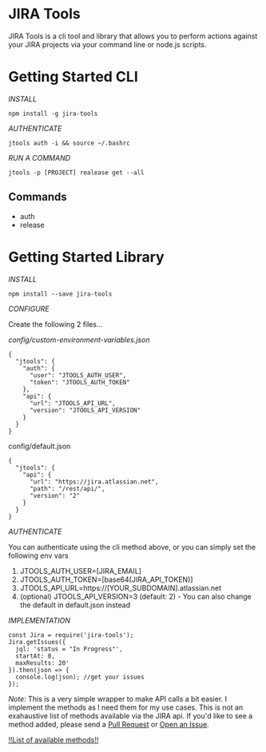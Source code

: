 # JIRA Tools

JIRA Tools is a cli tool and library that allows you to perform actions against your JIRA projects via your command line or node.js scripts.


# Getting Started CLI

*INSTALL*
```
npm install -g jira-tools
```

*AUTHENTICATE*
```
jtools auth -i && source ~/.bashrc
```

*RUN A COMMAND*
```
jtools -p [PROJECT] realease get --all
```

## Commands

- auth
- release


# Getting Started Library
*INSTALL*
```
npm install --save jira-tools
```

*CONFIGURE*

Create the following 2 files...

*config/custom-environment-variables.json*
```
{
  "jtools": {
    "auth": {
      "user": "JTOOLS_AUTH_USER",
      "token": "JTOOLS_AUTH_TOKEN"
    },
    "api": {
      "url": "JTOOLS_API_URL",
      "version": "JTOOLS_API_VERSION"
    }
  }
}
```
config/default.json
```
{
  "jtools": {
    "api": {
      "url": "https://jira.atlassian.net",
      "path": "/rest/api/",
      "version": "2"
    }
  }
}
```

*AUTHENTICATE*

You can authenticate using the cli method above, or you can simply set the following env vars
1. JTOOLS_AUTH_USER=[JIRA_EMAIL]
2. JTOOLS_AUTH_TOKEN=[base64(JIRA_API_TOKEN)]
3. JTOOLS_API_URL=https://[YOUR_SUBDOMAIN].atlassian.net
4. (optional) JTOOLS_API_VERSION=3 (default: 2) - You can also change the default in default.json instead

*IMPLEMENTATION*
```
const Jira = require('jira-tools');
Jira.getIssues({
  jql: 'status = "In Progress"',
  startAt: 0,
  maxResults: 20'
}).then(json => {
  console.log(json); //get your issues
});
```

*Note:* This is a very simple wrapper to make API calls a bit easier. I implement the methods as I need them for my use cases. This is not an exahaustive list of methods available via the JIRA api.
If you'd like to see a method added, please send a [Pull Request](https://github.com/ericuldall/jira-tools/pulls) or [Open an Issue](https://github.com/ericuldall/jira-tools/issues).

[!!List of available methods!!](https://github.com/ericuldall/jira-tools/blob/master/utils/Jira.js)
